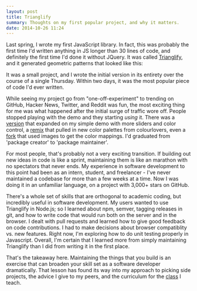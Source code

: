 ```yaml
---
layout: post
title: Trianglify
summary: Thoughts on my first popular project, and why it matters.
date: 2014-10-26 11:24
---
```


Last spring, I wrote my first JavaScript library. In fact, this was probably the first time I'd written anything in JS longer than 30 lines of code, and definitely the first time I'd done it without JQuery. It was called [Trianglify](http://qrohlf.com/trianglify), and it generated geometric patterns that looked like this:

It was a small project, and I wrote the initial version in its entirety over the course of a single Thursday. Within two days, it was the most popular piece of code I'd ever written.

While seeing my project go from "one-off-experiment" to trending on GitHub, Hacker News, Twitter, and Reddit was fun, the most exciting thing for me was what happened after the initial surge of traffic wore off. People stopped playing with the demo and they starting *using* it. There was a [version](http://nixterrimus.github.io/Triangle-Play-App/) that expanded on my simple demo with more sliders and color control, a [remix](http://alssndro.github.io/trianglify-background-generator/) that pulled in new color palettes from colourlovers, even a [fork](http://asifmallik.github.io) that used images to get the color mappings. I'd graduated from 'package creator' to 'package maintainer'.

For most people, that's probably not a very exciting transition. If building out new ideas in code is like a sprint, maintaining them is like an marathon with no spectators that never ends. My experience in software development to this point had been as an intern, student, and freelancer - I've never maintained a codebase for more than a few weeks at a time. Now I was doing it in an unfamiliar language, on a project with 3,000+ stars on GitHub.

There's a whole set of skills that are orthogonal to academic coding, but incredibly useful in software development. My users wanted to use Trianglify in Node.js; so I learned about npm, semver, tagging releases in git, and how to write code that would run both on the server and in the browser. I dealt with pull requests and learned how to give good feedback on code contributions. I had to make decisions about browser compatiblity vs. new features. Right now, I'm exploring how to do unit testing properly in Javascript. Overall, I'm certain that I learned more from simply maintaining Trianglify than I did from writing it in the first place.

That's the takeaway here. Maintaining the things that you build is an exercise that can broaden your skill set as a software developer dramatically. That lesson has found its way into my approach to picking side projects, the advice I give to my peers, and the curriculum for the [class](http://webdev.qrohlf.com) I teach.